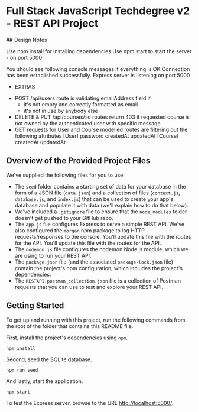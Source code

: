
# Full Stack JavaScript Techdegree v2 - REST API Project

## Design Notes

Use npm install for installing dependencies
Use npm start to start the server - on port 5000

You should see following console messages if everything is OK
    Connection has been established successfully.
    Express server is listening on port 5000

* EXTRAS
- POST /api/users route is validating emailAddress field if 
    - it's not empty and correctly formatted as email
    - it's not in use by anybody else
- DELETE & PUT /api/courses/:id routes return 403 if requested course is not owned by the authenticated user with specific message
- GET requests for User and Course modelled routes are filtering out the following attributes
    [User]
        password
        createdAt
        updatedAt
    [Course]
        createdAt
        updatedAt

## Overview of the Provided Project Files

We've supplied the following files for you to use: 

* The `seed` folder contains a starting set of data for your database in the form of a JSON file (`data.json`) and a collection of files (`context.js`, `database.js`, and `index.js`) that can be used to create your app's database and populate it with data (we'll explain how to do that below).
* We've included a `.gitignore` file to ensure that the `node_modules` folder doesn't get pushed to your GitHub repo.
* The `app.js` file configures Express to serve a simple REST API. We've also configured the `morgan` npm package to log HTTP requests/responses to the console. You'll update this file with the routes for the API. You'll update this file with the routes for the API.
* The `nodemon.js` file configures the nodemon Node.js module, which we are using to run your REST API.
* The `package.json` file (and the associated `package-lock.json` file) contain the project's npm configuration, which includes the project's dependencies.
* The `RESTAPI.postman_collection.json` file is a collection of Postman requests that you can use to test and explore your REST API.

## Getting Started

To get up and running with this project, run the following commands from the root of the folder that contains this README file.

First, install the project's dependencies using `npm`.

```
npm install

```

Second, seed the SQLite database.

```
npm run seed
```

And lastly, start the application.

```
npm start
```

To test the Express server, browse to the URL [http://localhost:5000/](http://localhost:5000/).
